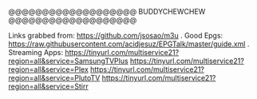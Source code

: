 @@@@@@@@@@@@@@@@@@@
  BUDDYCHEWCHEW
@@@@@@@@@@@@@@@@@@@

Links grabbed from: https://github.com/jsosao/m3u
.
Good Epgs:
https://raw.githubusercontent.com/acidjesuz/EPGTalk/master/guide.xml
.
Streaming Apps:
https://tinyurl.com/multiservice21?region=all&service=SamsungTVPlus
https://tinyurl.com/multiservice21?region=all&service=Plex
https://tinyurl.com/multiservice21?region=all&service=PlutoTV
https://tinyurl.com/multiservice21?region=all&service=Stirr

